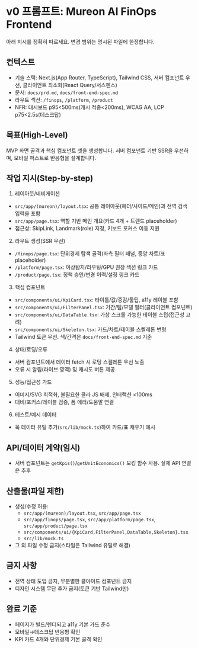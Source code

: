 # v0 프롬프트: Mureon AI FinOps Frontend

아래 지시를 정확히 따르세요. 변경 범위는 명시된 파일에 한정합니다.

## 컨텍스트
- 기술 스택: Next.js(App Router, TypeScript), Tailwind CSS, 서버 컴포넌트 우선, 클라이언트 최소화(React Query/서스펜스)
- 문서: `docs/prd.md`, `docs/front-end-spec.md`
- 라우트 섹션: `/finops`, `/platform`, `/product`
- NFR: 대시보드 p95<500ms(캐시 적중<200ms), WCAG AA, LCP p75<2.5s(데스크탑)

## 목표(High-Level)
MVP 화면 골격과 핵심 컴포넌트 셋을 생성합니다. 서버 컴포넌트 기반 SSR을 우선하며, 모바일 퍼스트로 반응형을 설계합니다.

## 작업 지시(Step-by-step)
1) 레이아웃/네비게이션
- `src/app/(mureon)/layout.tsx`: 공통 레이아웃(헤더/사이드/메인)과 전역 검색 입력을 포함
- `src/app/page.tsx`: 역할 기반 메인 개요(카드 4개 + 트렌드 placeholder)
- 접근성: SkipLink, Landmark(role) 지정, 키보드 포커스 이동 지원

2) 라우트 생성(SSR 우선)
- `/finops/page.tsx`: 단위경제 탐색 골격(좌측 필터 패널, 중앙 차트/표 placeholder)
- `/platform/page.tsx`: 이상탐지/라우팅/GPU 권장 섹션 링크 카드
- `/product/page.tsx`: 정책 승인/변경 이력/설정 링크 카드

3) 핵심 컴포넌트
- `src/components/ui/KpiCard.tsx`: 타이틀/값/증감/툴팁, a11y 레이블 포함
- `src/components/ui/FilterPanel.tsx`: 기간/팀/모델 필터(클라이언트 컴포넌트)
- `src/components/ui/DataTable.tsx`: 가상 스크롤 가능한 테이블 스텁(접근성 고려)
- `src/components/ui/Skeleton.tsx`: 카드/차트/테이블 스켈레톤 변형
- Tailwind 토큰 우선. 색/간격은 `docs/front-end-spec.md` 기준

4) 상태/로딩/오류
- 서버 컴포넌트에서 데이터 fetch 시 로딩 스켈레톤 우선 노출
- 오류 시 알림(라이브 영역) 및 재시도 버튼 제공

5) 성능/접근성 가드
- 이미지/SVG 최적화, 불필요한 클라 JS 배제, 인터랙션 <100ms
- 대비/포커스/레이블 검증, 폼 에러/도움말 연결

6) 테스트/예시 데이터
- 목 데이터 유틸 추가(`src/lib/mock.ts`)하여 카드/표 채우기 예시

## API/데이터 계약(임시)
- 서버 컴포넌트는 `getKpis()`/`getUnitEconomics()` 모킹 함수 사용. 실제 API 연결은 추후

## 산출물(파일 제한)
- 생성/수정 허용:
  - `src/app/(mureon)/layout.tsx`, `src/app/page.tsx`
  - `src/app/finops/page.tsx`, `src/app/platform/page.tsx`, `src/app/product/page.tsx`
  - `src/components/ui/{KpiCard,FilterPanel,DataTable,Skeleton}.tsx`
  - `src/lib/mock.ts`
- 그 외 파일 수정 금지(스타일은 Tailwind 유틸로 해결)

## 금지 사항
- 전역 상태 도입 금지, 무분별한 클아이드 컴포넌트 금지
- 디자인 시스템 무단 추가 금지(토큰 기반 Tailwind만)

## 완료 기준
- 페이지가 빌드/렌더되고 a11y 기본 가드 준수
- 모바일→데스크탑 반응형 확인
- KPI 카드 4개와 단위경제 기본 골격 확인
